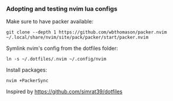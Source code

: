 ### Adopting and testing nvim lua configs

Make sure to have packer available:
```
git clone --depth 1 https://github.com/wbthomason/packer.nvim ~/.local/share/nvim/site/pack/packer/start/packer.nvim
```

Symlink nvim's config from the dotfiles folder:
```
ln -s ~/.dotfiles/.nvim ~/.config/nvim
```

Install packages:
```
nvim +PackerSync
```

Inspired by https://github.com/simrat39/dotfiles
